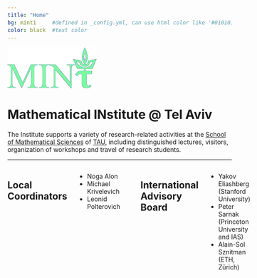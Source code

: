 ```yaml
---
title: "Home"
bg: mint1     #defined in _config.yml, can use html color like '#010101'
color: black  #text color
---
```


<div class="row">
  <img src="img/TAU.png" alt="Logo" class="u-max-full-width ctr" style="width: 200px; "/>
</div>

<div class="row" style="float:center; width=50%">
  <h1 class="title" id="mathematical-institute--tel-aviv-mint"><span>M</span>athematical <span>IN</span>stitute @ <span>T</span>el Aviv</h1>
</div>
<div class="row">
  <p>
    The Institute supports a variety of research-related activities at the <a href="http://www.math.tau.ac.il">School of Mathematical Sciences</a> of <a href="http://www.tau.ac.il">TAU</a>, including distinguished lectures, visitors, organization of workshops and travel of research students.</p>
</div>
<hr>
<div class="row">
<div class="twelve columns">
<div class="four columns">
    <h2 id="Local-coordinators" class="left">Local Coordinators</h2>
    <ul>
      <li>Noga Alon</li>
      <li>Michael Krivelevich</li>
      <li>Leonid Polterovich</li>
    </ul>
  </div>
 <div class="four columns"> </div>
 <div class="four columns">
    <h2 id="international-advisory-board" class="left">International Advisory Board</h2>
    <ul>
      <li>Yakov Eliashberg (Stanford University)</li>
      <li>Peter Sarnak (Princeton University and IAS)</li>
      <li>Alain-Sol Sznitman (ETH, Zürich)</li>
    </ul>
  </div>
</div>
</div>

